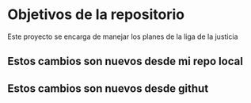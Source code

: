 # Objetivos de la repositorio

Este proyecto se encarga de manejar los planes de la liga de la justicia

## Estos cambios son nuevos desde mi repo local 
## Estos cambios son nuevos desde githut
